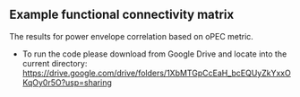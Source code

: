 ## Example functional connectivity matrix 
The results for power envelope correlation based on oPEC metric. 
- To run the code please download from Google Drive and locate into the current directory: https://drive.google.com/drive/folders/1XbMTGpCcEaH_bcEQUyZkYxxOKqOy0r5O?usp=sharing
